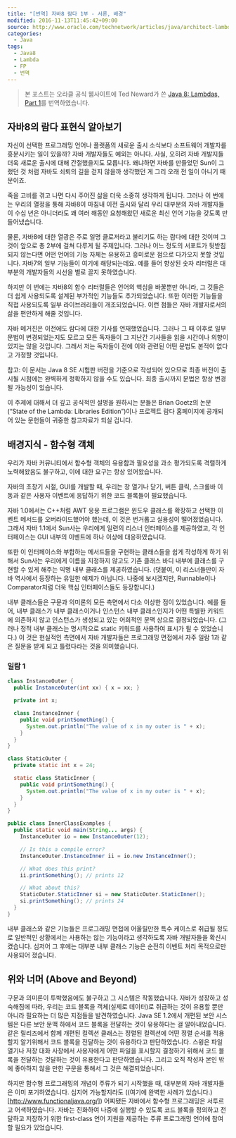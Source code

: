 ```yaml
---
title: "[번역] 자바8 람다 1부 - 서론, 배경"
modified: 2016-11-13T11:45:42+09:00
source: http://www.oracle.com/technetwork/articles/java/architect-lambdas-part1-2080972.html
categories: 
  - Java
tags:
  - Java8
  - Lambda
  - FP
  - 번역
---
```


> 본 포스트는 오라클 공식 웹사이트에 Ted Neward가 쓴 [Java 8: Lambdas, Part 1](http://www.oracle.com/technetwork/articles/java/architect-lambdas-part1-2080972.html)를 번역하였습니다.

## 자바8의 람다 표현식 알아보기

자신이 선택한 프로그래밍 언어나 플랫폼의 새로운 출시 소식보다 소프트웨어 개발자를 흥분시키는 일이 있을까?
자바 개발자들도 예외는 아니다. 사실, 오히려 자바 개발지들 더욱 새로운 출시에 대해 간절했을지도 모릅니다.
왜냐하면 자바를 만들었던 Sun이 그랬던 것 처럼 자바도 쇠퇴의 길을 걷지 않을까 생각했던 게 그리 오래 전 일이 아니기 때문이죠.

죽을 고비를 겪고 나면 다시 주어진 삶을 더욱 소중히 생각하게 됩니다.
그러나 이 번에는 우리의 열정을 통해 자바8이 마침내 이전 출시와 달리 우리 대부분의 자바 개발자들이 수십 년은 아니더라도 꽤 여러 해동안 요청해왔던 새로운 최신 언어 기능을 갖도록 만들어냈습니다.

물론, 자바8에 대한 열광은 주로 일명 클로저라고 불리기도 하는 람다에 대한 것이며 그 것이 앞으로 총 2부에 걸쳐 다루게 될 주제입니다.
그러나 어느 정도의 서포트가 뒷받침 되지 않는다면 어떤 언어의 기능 자체는 유용하고 흥미로운 점으로 다가오지 못할 것입니다.
자바7의 일부 기능들이 여기에 해당되는데요. 예를 들어 향상된 숫자 리터럴은 대부분의 개발자들의 시선을 별로 끌지 못하였습니다.

하지만 이 번에는 자바8의 함수 리터럴들은 언어의 핵심을 바꿀뿐만 아니라, 그 것들은 더 쉽게 사용되도록 설계된 부가적인 기능들도 추가되었습니다. 또한 이러한 기능들을 직접 사용되도록 일부 라이브러리들이 개조되었습니다. 이런 점들은 자바 개발자로서의 삶을 편안하게 해줄 것입니다.

자바 메거진은 이전에도 람다에 대한 기사를 연재했었습니다. 그러나 그 때 이후로 일부 문법이 변경되었는지도 모르고 모든 독자들이 그 지난간 기사들을 읽을 시간이나 의향이 있지는 않을 것입니다. 그래서 저는 독자들이 전에 이와 관련된 어떤 문법도 본적이 없다고 가정할 것입니다.

참고: 이 문서는 Java 8 SE 시험판 버전을 기준으로 작성되어 있으므로 최종 버전이 출시될 시점에는 완벽하게 정확하지 않을 수도 있습니다. 최종 출시까지 문법은 항상 변경될 가능성이 있습니다.

이 주제에 대해서 더 깊고 공식적인 설명을 원하시는 분들은 Brian Goetz의 논문(“State of the Lambda: Libraries Edition”)이나 프로젝트 람다 홈페이지에 공개되어 있는 문헌들이 귀중한 참고자료가 되실 겁니다.


## 배경지식 - 함수형 객체

우리가 자바 커뮤니티에서 함수형 객체의 유용함과 필요성을 과소 평가되도록 격렬하게 노력해왔음도 불구하고, 이에 대한 요구는 항상 있어왔습니다.

자바의 초창기 시절, GUI를 개발할 때, 우리는 창 열기나 닫기, 버튼 클릭, 스크롤바 이동과 같은 사용자 이벤트에 응답하기 위한 코드 블록들이 필요했습니다.

자바 1.0에서는 C++처럼 AWT 응용 프로그램은 윈도우 클래스를 확장하고 선택한 이벤트 메서드를 오버라이드했어야 했는데, 이 것은 번거롭고 실용성이 떨어졌었습니다. 그래서 자바 1.1에서 Sun사는 우리에게 일련의 리스너 인터페이스를 제공하였고, 각 인터페이스는 GUI 내부의 이벤트에 하나 이상에 대응하였습니다.

또한 이 인터페이스와 부합하는 메서드들을 구현하는 클래스들을 쉽게 작성하게 하기 위해서 Sun사는 우리에게 이름을 지정하지 않고도 기존 클래스 바디 내부에 클래스를 구현할 수 있게 해주는 익명 내부 클래스를 제공하였습니다. (덧붙여, 이 리스너들만이 자바 역사에서 등장하는 유일한 예제가 아닙니다. 나중에 보시겠지만, Runnable이나 Comparator처럼 더욱 핵심 인터페이스들도 등장합니다.)

내부 클래스들은 구문과 의미론의 모든 측면에서 다소 이상한 점이 있었습니다. 예를 들어, 내부 클래스가 내부 클래스이거나 인스턴스 내부 클래스인지가 어떤 특별한 키워드에 의존하지 않고 인스턴스가 생성되고 있는 어희적인 문맥 상으로 결정되었습니다. (그러나 정적 내부 클래스는 명시적으로 static 키워드를 사용하여 표시가 될 수 있었습니다.)
이 것은 현실적인 측면에서 자바 개발자들은 프로그래밍 면접에서 자주 일람 1과 같은 질문을 받게 되고 틀렸다라는 것을 의미했습니다.

### 일람 1
```java
class InstanceOuter {
  public InstanceOuter(int xx) { x = xx; }

  private int x;

  class InstanceInner {
    public void printSomething() {
      System.out.println("The value of x in my outer is " + x);
    }
  }
}

class StaticOuter {
  private static int x = 24;

  static class StaticInner {
    public void printSomething() {
      System.out.println("The value of x in my outer is " + x);
    }
  }
}

public class InnerClassExamples {
  public static void main(String... args) {
    InstanceOuter io = new InstanceOuter(12);

    // Is this a compile error?
    InstanceOuter.InstanceInner ii = io.new InstanceInner();

    // What does this print?
    ii.printSomething(); // prints 12

    // What about this?
    StaticOuter.StaticInner si = new StaticOuter.StaticInner();
    si.printSomething(); // prints 24
  }
} 
```

내부 클래스와 같은 기능들은 프로그래밍 면접에 어울릴만한 특수 케이스로 취급될 정도로 일반적인 상황에서는 사용하는 않는 기능이라고 생각하도록 자바 개발자들을 확신시켰습니다. 심저어 그 후에는 대부분 내부 클래스 기능은 순전히 이벤트 처리 목적으로만 사용되어 졌습니다.


## 위와 너머 (Above and Beyond)

구문과 의미론이 투박했음에도 불구하고 그 시스템은 작동했습니다.
자바가 성장하고 성숙해짐에 따라, 우리는 코드 블록을 객체(실제로 데이터)로 취급하는 것이 유용할 뿐만 아니라 필요하는 더 많은 지점들을 발견하였습니다.
Java SE 1.2에서 개편된 보안 시스템은 다른 보안 문맥 하에서 코드 블록을 전달하는 것이 유용하다는 걸 알아내었습니다.
같은 릴리즈에서 함께 개편된 컬렉션 클래스는 정렬된 컬렉션에 어떤 정렬 순서를 적용할지 알기위해서 코드 블록을 전달하는 것이 유용하다고 판단하였습니다.
스윙은 파일 열기나 저장 대화 사장에서 사용자에게 어떤 파일을 표시할지 결정하기 위해서 코드 블록을 전달하는 것달하는 것이 유용한다고 판단하였습니다.
그리고 오직 작성자 본인 밖에 좋아하지 않을 만한 구문을 통해서 그 것은 해결되었습니다.

하지만 함수형 프로그래밍의 개념이 주류가 되기 시작했을 때, 대부분의 자바 개발자들은 이미 포기하였습니다.
심지어 가능할지라도 ((여기에 완벽한 사례가 있습니다.)[http://www.functionaljava.org/]) 어찌됐든 자바에서 함수형 프로그래밍은 서투르고 어색하였습니다.
자바는 진화하여 나중에 실행할 수 있도록 코드 블록을 정의하고 전달하고 저장하기 위한 first-class 언어 지원을 제공하는 주류 프로그래밍 언어에 참여할 필요가 있었습니다. 